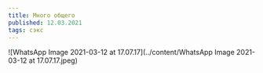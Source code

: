 ```yaml
---
title: Много общего
published: 12.03.2021
tags: сэкс
---
```


![WhatsApp Image 2021-03-12 at 17.07.17](../content/WhatsApp Image 2021-03-12 at 17.07.17.jpeg)